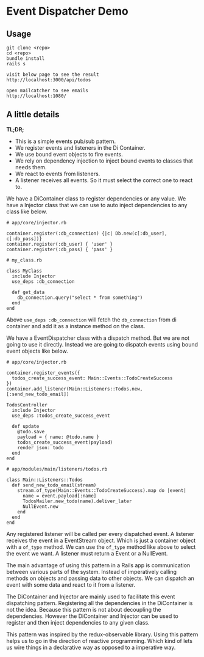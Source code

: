 # Event Dispatcher Demo

## Usage

```
git clone <repo>
cd <repo>
bundle install
rails s

visit below page to see the result
http://localhost:3000/api/todos

open mailcatcher to see emails
http://localhost:1080/
```

## A little details

**TL;DR;**

* This is a simple events pub/sub pattern.
* We register events and listeners in the Di Container.
* We use bound event objects to fire events.
* We rely on dependency injection to inject bound events to classes that needs them.
* We react to events from listeners.
* A listener receives all events. So it must select the correct one to react to.


We have a DiContainer class to register dependencies or any value.
We have a Injector class that we can use to auto inject dependencies to any class like below.

```
# app/core/injector.rb

container.register(:db_connection) {|c| Db.new(c[:db_user], c[:db_pass])}
container.register(:db_user) { 'user' }
container.register(:db_pass) { 'pass' }
```

```
# my_class.rb

class MyClass
  include Injector
  use_deps :db_connection

  def get_data
    db_connection.query("select * from something")
  end
end
```

Above `use_deps :db_connection` will fetch the `db_connection` from di container and add it as a instance method on the class.

We have a EventDispatcher class with a dispatch method. But we are not going to use it directly.
Instead we are going to dispatch events using bound event objects like below.

```
# app/core/injector.rb

container.register_events({
  todos_create_success_event: Main::Events::TodoCreateSuccess
})
container.add_listener(Main::Listeners::Todos.new, [:send_new_todo_email])
```

```
TodosController
  include Injector
  use_deps :todos_create_success_event

  def update
    @todo.save
    payload = { name: @todo.name }
    todos_create_success_event(payload)
    render json: todo
  end
end
```

```
# app/modules/main/listeners/todos.rb

class Main::Listeners::Todos
  def send_new_todo_email(stream)
    stream.of_type(Main::Events::TodoCreateSuccess).map do |event|
      name = event.payload[:name]
      TodosMailer.new_todo(name).deliver_later
      NullEvent.new
    end
  end
end
```

Any registered listener will be called per every dispatched event.
A listener receives the event in a EventStream object. Which is just a container object with a `of_type` method.
We can use the `of_type` method like above to select the event we want. A listener must return a Event or a NullEvent.

The main advantage of using this pattern in a Rails app is communication between various parts of the system.
Instead of imperatively calling methods on objects and passing data to other objects.
We can dispatch an event with some data and react to it from a listener.

The DiContainer and Injector are mainly used to facilitate this event dispatching pattern. Registering all the dependencies in the DiContainer is not the idea.
Because this pattern is not about decoupling the dependencies. However the DiContainer and Injector can be used to register and then inject dependencies to any given class.

This pattern was inspired by the redux-observable library. Using this pattern helps us to go in the direction of reactive programming.
Which kind of lets us wire things in a declarative way as opposed to a imperative way.
